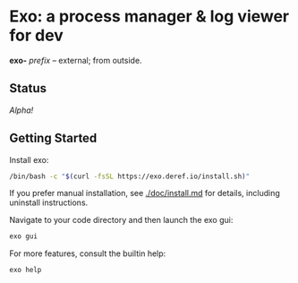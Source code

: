 # Exo: a process manager & log viewer for dev

**exo-** _prefix_ – external; from outside.

## Status

_Alpha!_

## Getting Started

Install exo:

```bash
/bin/bash -c "$(curl -fsSL https://exo.deref.io/install.sh)"
```

If you prefer manual installation, see [./doc/install.md](./doc/install.md) for
details, including uninstall instructions.

Navigate to your code directory and then launch the exo gui:

```bash
exo gui
```

For more features, consult the builtin help:

```bash
exo help
```
